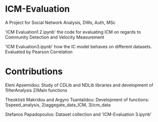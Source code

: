 # ICM-Evaluation 
A Project for Social Network Analysis, DWs, Auth, MSc
 
'ICM Evaluation1.2.ipynb' the code for evaluating ICM on regards to Community Detection and Velocity Measurement

'ICM Evaluation3.ipynb' how the IC model behaves on different datasets. Evaluated by Pearson Correlation

# Contributions

Eleni Apsemidou:
Study of CDLib and NDLib libraries and development of 1)IterAnalysis 2)Main functions

Theoktisti Makridou and Argyro Tsantalidou:
Development of functions: 1)speed_analysis, 2)aggegate_data_ICM, 3)icm_data

Stefanos Papadopoulos:
Dataset collection and 'ICM-Evaluation 3.ipynb'
